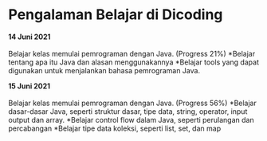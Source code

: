 # Pengalaman Belajar di Dicoding

**14 Juni 2021**<br>  
Belajar kelas memulai pemrograman dengan Java. (Progress 21%)
*Belajar tentang apa itu Java dan alasan menggunakannya
*Belajar tools yang dapat digunakan untuk menjalankan bahasa pemrograman Java. 

**15 Juni 2021**<br>  
Belajar kelas memulai pemrograman dengan Java. (Progress 56%)
*Belajar dasar-dasar Java, seperti struktur dasar, tipe data, string, operator, input output dan array. 
*Belajar control flow dalam Java, seperti perulangan dan percabangan 
*Belajar tipe data koleksi, seperti list, set, dan map

